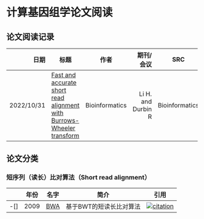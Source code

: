 # 计算基因组学论文阅读

## 论文阅读记录
| 日期 | 标题 | 作者 | 期刊/会议 | SRC|
| --: | -- | -- | --: | -- |
|2022/10/31|[Fast and accurate short read alignment with Burrows-Wheeler transform](https://academic.oup.com/bioinformatics/article/25/14/1754/225615)|Bioinformatics|Li H. and Durbin R|Bioinformatics|[https://github.com/lh3/bwa](https://github.com/lh3/bwa)|
## 论文分类
### 短序列（读长）比对算法（Short read alignment）
| | 年份 | 名字                                                         | 简介                 | 引用 |
| ------ | ---- | ------------------------------------------------------------ | -------------------- | ------------------------------------------------------------ |
| -[] | 2009 | [BWA](https://academic.oup.com/bioinformatics/article-pdf/25/14/1754/605544/btp324.pdf) | 基于BWT的短读长比对算法               |[![citation](https://img.shields.io/badge/dynamic/json?label=citation&query=citationCount&url=https%3A%2F%2Fapi.semanticscholar.org%2Fgraph%2Fv1%2Fpaper%2Fb6de563c03eedf95d7e880a2aeb5688936ea1d26%3Ffields%3DcitationCount)](https://www.semanticscholar.org/paper/Fast-and-accurate-short-read-alignment-with-Li-Durbin/b6de563c03eedf95d7e880a2aeb5688936ea1d26#citing-papers)
